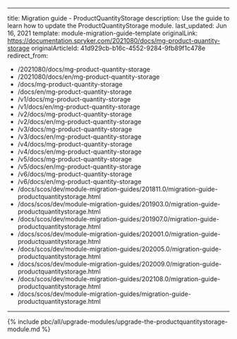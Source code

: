   
---
title: Migration guide - ProductQuantityStorage
description: Use the guide to learn how to update the ProductQuantityStorage module.
last_updated: Jun 16, 2021
template: module-migration-guide-template
originalLink: https://documentation.spryker.com/2021080/docs/mg-product-quantity-storage
originalArticleId: 41d929cb-b16c-4552-9284-9fb89f1c478e
redirect_from:
  - /2021080/docs/mg-product-quantity-storage
  - /2021080/docs/en/mg-product-quantity-storage
  - /docs/mg-product-quantity-storage
  - /docs/en/mg-product-quantity-storage
  - /v1/docs/mg-product-quantity-storage
  - /v1/docs/en/mg-product-quantity-storage
  - /v2/docs/mg-product-quantity-storage
  - /v2/docs/en/mg-product-quantity-storage
  - /v3/docs/mg-product-quantity-storage
  - /v3/docs/en/mg-product-quantity-storage
  - /v4/docs/mg-product-quantity-storage
  - /v4/docs/en/mg-product-quantity-storage
  - /v5/docs/mg-product-quantity-storage
  - /v5/docs/en/mg-product-quantity-storage
  - /v6/docs/mg-product-quantity-storage
  - /v6/docs/en/mg-product-quantity-storage
  - /docs/scos/dev/module-migration-guides/201811.0/migration-guide-productquantitystorage.html
  - /docs/scos/dev/module-migration-guides/201903.0/migration-guide-productquantitystorage.html
  - /docs/scos/dev/module-migration-guides/201907.0/migration-guide-productquantitystorage.html
  - /docs/scos/dev/module-migration-guides/202001.0/migration-guide-productquantitystorage.html
  - /docs/scos/dev/module-migration-guides/202005.0/migration-guide-productquantitystorage.html
  - /docs/scos/dev/module-migration-guides/202009.0/migration-guide-productquantitystorage.html
  - /docs/scos/dev/module-migration-guides/202108.0/migration-guide-productquantitystorage.html
  - /docs/scos/dev/module-migration-guides/migration-guide-productquantitystorage.html
---

{% include pbc/all/upgrade-modules/upgrade-the-productquantitystorage-module.md %} <!-- To edit, see /_includes/pbc/all/upgrade-modules/upgrade-the-productquantitystorage-module.md -->

